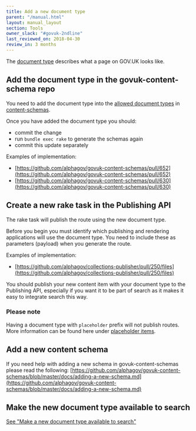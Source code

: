 ```yaml
---
title: Add a new document type
parent: "/manual.html"
layout: manual_layout
section: Tools
owner_slack: "#govuk-2ndline"
last_reviewed_on: 2018-04-30
review_in: 3 months
---
```


The [document type](https://docs.publishing.service.gov.uk/document-types.html) describes what a page on GOV.UK looks like.

## Add the document type in the govuk-content-schema repo

You need to add the document type into the [allowed document types](https://github.com/alphagov/govuk-content-schemas/blob/master/lib/govuk_content_schemas/allowed_document_types.yml) in [content-schemas](https://github.com/alphagov/govuk-content-schemas).

Once you have added the document type you should:

- commit the change
- run `bundle exec rake` to generate the schemas again
- commit this update separately

Examples of implementation:

- [https://github.com/alphagov/govuk-content-schemas/pull/652](https://github.com/alphagov/govuk-content-schemas/pull/652)
- [https://github.com/alphagov/govuk-content-schemas/pull/630](https://github.com/alphagov/govuk-content-schemas/pull/630)

## Create a new rake task in the Publishing API

The rake task will publish the route using the new document type.

Before you begin you must identify which publishing and rendering applications will use the document type. You need to include these as parameters (payload) when you generate the route.

Examples of implementation:

- [https://github.com/alphagov/collections-publisher/pull/250/files](https://github.com/alphagov/collections-publisher/pull/250/files)

You should publish your new content item with your document type to the Publishing API, especially if you want it to be part of search as it makes it easy to integrate search this way.

### Please note
Having a document type with `placeholder` prefix will not publish routes. More information can be found here under
[placeholder items](https://github.com/alphagov/content-store/blob/f5bf2ae1d86b6a38d52d22074c0d13acf2a0413c/doc/route_registration.md#placeholder-items).


## Add a new content schema

If you need help with adding a new schema in govuk-content-schemas please read the following: [https://github.com/alphagov/govuk-content-schemas/blob/master/docs/adding-a-new-schema.md](https://github.com/alphagov/govuk-content-schemas/blob/master/docs/adding-a-new-schema.md)

## Make the new document type available to search

[See "Make a new document type available to search"](/manual/make-a-new-document-type-available-to-search.html)
